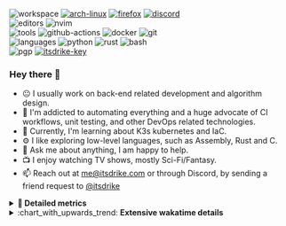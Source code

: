 ![workspace](https://img.shields.io/static/v1?label=&message=workspace:&color=555&style=flat-square)
[![arch-linux](https://img.shields.io/static/v1?logo=arch-linux&label=&message=Arch%20Linux&color=111&logoColor=AAA&style=flat-square)](https://archlinux.org)
[![firefox](https://img.shields.io/static/v1?logo=firefox-browser&label=&message=Firefox&color=111&logoColor=AAA&style=flat-square)](https://mozilla.org/en-US/firefox/)
[![discord](https://img.shields.io/static/v1?logo=discord&label=&message=Discord&color=111&logoColor=AAA&style=flat-square)](https://s.itsdrike.com/discord)
<br>
![editors](https://img.shields.io/static/v1?label=&message=editors:&color=555&style=flat-square)
![nvim](https://img.shields.io/static/v1?logo=neovim&label=&message=NeoVim&color=111&logoColor=AAA&style=flat-square)
<br>
![tools](https://img.shields.io/static/v1?label=&message=tools:&color=555&style=flat-square)
![github-actions](https://img.shields.io/static/v1?logo=github-actions&label=&message=github%20actions&color=111&logoColor=AAA&style=flat-square)
![docker](https://img.shields.io/static/v1?logo=docker&label=&message=docker&color=111&logoColor=AAA&style=flat-square)
![git](https://img.shields.io/static/v1?logo=git&label=&message=git&color=111&logoColor=AAA&style=flat-square)
<br>
![languages](https://img.shields.io/static/v1?label=&message=languages:&color=555&style=flat-square)
![python](https://img.shields.io/static/v1?logo=python&label=&message=python&color=111&logoColor=AAA&style=flat-square&link=)
![rust](https://img.shields.io/static/v1?logo=rust&label=&message=rust&color=111&logoColor=AAA&style=flat-square)
![bash](https://img.shields.io/static/v1?logo=gnu-bash&label=&message=bash&color=111&logoColor=AAA&style=flat-square)
<br>
![pgp](https://img.shields.io/static/v1?label=&message=pgp:&color=555&style=flat-square)
[![itsdrike-key](https://img.shields.io/static/v1?logo=gnuprivacyguard&label=&message=0xFA2745890B7048C0&color=111&logoColor=AAA&style=flat-square)](https://s.itsdrike.com/pgp)

<!-- Load profile visitor count, but don't display it, keep it as a private stat, no need to show off (888)-->

[](https://visitor-badge.glitch.me/badge?page_id=ItsDrike.ItsDrike)

### Hey there 👋

- :neutral_face: I usually work on back-end related development and algorithm design.
- :man: I'm addicted to automating everything and a huge advocate of CI workflows, unit testing, and other DevOps related technologies.
- :seedling: Currently, I'm learning about K3s kubernetes and IaC.
- :gear: I like exploring low-level languages, such as Assembly, Rust and C.
- :speech_balloon: Ask me about anything, I am happy to help.
- :tv: I enjoy watching TV shows, mostly Sci-Fi/Fantasy.
- :mailbox: Reach out at [me@itsdrike.com](mailto:me@itsdrike.com) or through Discord, by sending a friend request to [@itsdrike](https://s.itsdrike.com/discord)

<details>
 <summary> <b>📌 Detailed metrics</b></summary>

 <table>
  <tr>
    <th>🙋 Profile Details</th>
    <th>🧮 Repositories traffic</th>
  </tr>
  <tr>
   <td>
     <img alt="" width="400" src="https://github.com/ItsDrike/ItsDrike/blob/master/metrics/profile.svg">
   </td>
   <td>
     <img alt="" width="400" src="https://github.com/ItsDrike/ItsDrike/blob/master/metrics/repositories.svg">
   </td>
  </tr>
  <tr>
    <th>📅 Isometric commit calendar</th>
    <th>🈷️ Most used languages</th>
  </tr>
  <tr>
    <td align="center">
      <img alt="" width="400" src="https://github.com/ItsDrike/ItsDrike/blob/master/metrics/isocalendar.svg">
    </td>
    <td>
      <img alt="" width="400" src="https://github.com/ItsDrike/ItsDrike/blob/master/metrics/languages.svg">
    </td>
  </tr>
  <tr>
   <th>♐ Code snippet of the day</th>
   <th>🌟 Recently starred repositories</th>
  </tr>
  <tr>
   <td align="center">
    <img alt="" width="400" src="https://github.com/ItsDrike/ItsDrike/blob/master/metrics/code_snippet.svg">
   </td>
   <td align="center">
    <img alt="" width="400" src="https://github.com/ItsDrike/ItsDrike/blob/master/metrics/starred_repos.svg">
   </td>
  </tr>
  <tr>
    <th>💡 Coding habits</th>
    <th>⏰ WakaTime plugin</th>
  </tr>
  <tr>
   <td align="center">
    <img alt="" width="400" src="https://github.com/ItsDrike/ItsDrike/blob/master/metrics/habits.svg">
   </td>
   <td align="center">
     <img alt="" width="400" src="https://github.com/ItsDrike/ItsDrike/blob/master/metrics/wakatime.svg">
   </td>
  </tr>
 </table>
</details>

<details>
 <summary>:chart_with_upwards_trend: <b>Extensive wakatime details</b></summary>

<!--START_SECTION:waka-->
![Code Time](http://img.shields.io/badge/Code%20Time-5%2C983%20hrs%2010%20mins-blue)

**I'm a Night 🦉** 

```text
🌞 Morning                1044 commits        ██░░░░░░░░░░░░░░░░░░░░░░░   07.42 % 
🌆 Daytime                4472 commits        ████████░░░░░░░░░░░░░░░░░   31.77 % 
🌃 Evening                5618 commits        ██████████░░░░░░░░░░░░░░░   39.91 % 
🌙 Night                  2944 commits        █████░░░░░░░░░░░░░░░░░░░░   20.91 % 
```
📅 **I'm Most Productive on Monday** 

```text
Monday                   2486 commits        ████░░░░░░░░░░░░░░░░░░░░░   17.66 % 
Tuesday                  1951 commits        ███░░░░░░░░░░░░░░░░░░░░░░   13.86 % 
Wednesday                2310 commits        ████░░░░░░░░░░░░░░░░░░░░░   16.41 % 
Thursday                 1908 commits        ███░░░░░░░░░░░░░░░░░░░░░░   13.55 % 
Friday                   1621 commits        ███░░░░░░░░░░░░░░░░░░░░░░   11.51 % 
Saturday                 1663 commits        ███░░░░░░░░░░░░░░░░░░░░░░   11.81 % 
Sunday                   2139 commits        ████░░░░░░░░░░░░░░░░░░░░░   15.19 % 
```


📊 **This Week I Spent My Time On** 

```text
💬 Programming Languages: 
Python                   17 hrs 27 mins      ████████████░░░░░░░░░░░░░   49.15 % 
Markdown                 5 hrs 55 mins       ████░░░░░░░░░░░░░░░░░░░░░   16.66 % 
Docker                   3 hrs 19 mins       ██░░░░░░░░░░░░░░░░░░░░░░░   09.36 % 
YAML                     3 hrs 15 mins       ██░░░░░░░░░░░░░░░░░░░░░░░   09.19 % 
TOML                     2 hrs 17 mins       ██░░░░░░░░░░░░░░░░░░░░░░░   06.43 % 

🔥 Editors: 
Neovim                   35 hrs 31 mins      █████████████████████████   100.00 % 

💻 Operating System: 
Linux                    35 hrs 31 mins      █████████████████████████   100.00 % 
```

**I Mostly Code in Python** 

```text
C#                       3 repos             █░░░░░░░░░░░░░░░░░░░░░░░░   03.26 % 
Swift                    1 repo              ░░░░░░░░░░░░░░░░░░░░░░░░░   01.09 % 
HCL                      1 repo              ░░░░░░░░░░░░░░░░░░░░░░░░░   01.09 % 
Zig                      1 repo              ░░░░░░░░░░░░░░░░░░░░░░░░░   01.09 % 
GDScript                 1 repo              ░░░░░░░░░░░░░░░░░░░░░░░░░   01.09 % 
```




 Last Updated on 27/10/2025 02:17:02 UTC
<!--END_SECTION:waka-->

</details>
